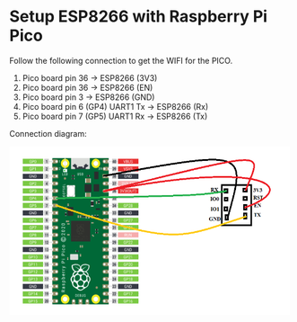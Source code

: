 # Setup ESP8266 with Raspberry Pi Pico

Follow the following connection to get the WIFI for the PICO.

1. Pico board pin 36 -> ESP8266 (3V3)
2. Pico board pin 36 -> ESP8266 (EN)
3. Pico board pin 3  -> ESP8266 (GND)
4. Pico board pin 6 (GP4) UART1 Tx ->  ESP8266 (Rx)
4. Pico board pin 7 (GP5) UART1 Rx ->  ESP8266 (Tx)

Connection diagram:

<img src="https://github.com/uttesh/coding_is_infinite_learning/blob/master/raspberry%20pi%20pico/micro_python/internet/pico_esp8266.png" width="500" height="300" />
